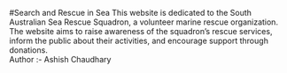 #Search and Rescue in Sea
This website is dedicated to the South Australian Sea Rescue Squadron, a volunteer marine rescue organization. The website aims to raise awareness of the squadron’s rescue services, inform the public about their activities, and encourage support through donations.
<br>
Author :- Ashish Chaudhary
